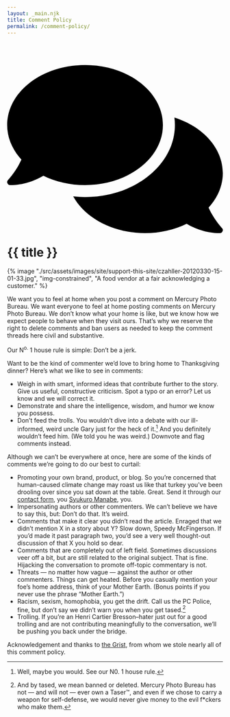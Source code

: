 ```yaml
---
layout: _main.njk
title: Comment Policy
permalink: /comment-policy/
---
```


<!-- markdownlint-disable MD025 -->
# <icon-l class="bigger icon-before"><span class="with-icon"><svg id="icon-comments-duo" xmlns="http://www.w3.org/2000/svg" viewBox="0 0 576 512"><path fill="var(--mpb-color-accent)" d="M208 352c-41 0-79.1-9.3-111.3-25-21.8 12.7-52.1 25-88.7 25a7.83 7.83 0 0 1-7.3-4.8 8 8 0 0 1 1.5-8.7c.3-.3 22.4-24.3 35.8-54.5-23.9-26.1-38-57.7-38-92C0 103.6 93.1 32 208 32s208 71.6 208 160-93.1 160-208 160z"></path><path fill="var(--mpb-color-accent-reverse)" d="M576 320c0 34.3-14.1 66-38 92 13.4 30.3 35.5 54.2 35.8 54.5a8 8 0 0 1 1.5 8.7 7.88 7.88 0 0 1-7.3 4.8c-36.6 0-66.9-12.3-88.7-25-32.2 15.8-70.3 25-111.3 25-86.2 0-160.2-40.4-191.7-97.9A299.82 299.82 0 0 0 208 384c132.3 0 240-86.1 240-192a148.61 148.61 0 0 0-1.3-20.1C522.5 195.8 576 253.1 576 320z"></path></svg> {{ title }}</icon-l>
<!-- markdownlint-enable MD025 -->

<mpb-dialog-img>

{% image "./src/assets/images/site/support-this-site/czahller-20120330-15-01-33.jpg", "img-constrained", "A food vendor at a fair acknowledging a customer." %}
</mpb-dialog-img><p>We want you to feel at home when you post a comment on Mercury Photo Bureau. We want everyone to feel at home posting comments on Mercury Photo Bureau. We don’t know what your home is like, but we know how we expect people to behave when they visit ours. That’s why we reserve the right to delete comments and ban users as needed to keep the comment threads here civil and substantive.</p>

Our N<sup>o.</sup> 1 house rule is simple: Don’t be a jerk.

Want to be the kind of commenter we’d love to bring home to Thanksgiving dinner? Here’s what we like to see in comments:

* Weigh in with smart, informed ideas that contribute further to the story.
Give us useful, constructive criticism. Spot a typo or an error? Let us know and we will correct it.
* Demonstrate and share the intelligence, wisdom, and humor we know you possess.
* Don’t feed the trolls. You wouldn’t dive into a debate with our ill-informed, weird uncle Gary just for the heck of it.[^1] And you definitely wouldn’t feed him. (We told you he was weird.) Downvote and flag comments instead.

Although we can’t be everywhere at once, here are some of the kinds of comments we’re going to do our best to curtail:

* Promoting your own brand, product, or blog. So you’re concerned that human-caused climate change may roast us like that turkey you've been drooling over since you sat down at the table. Great. Send it through our [contact form](/contact/), you <a href="https://en.wikipedia.org/wiki/Syukuro_Manabe" rel="external noopener" target="_blank">Syukuro Manabe</a>, you.
* Impersonating authors or other commenters. We can’t believe we have to say this, but: Don’t do that. It’s weird.
* Comments that make it clear you didn’t read the article. Enraged that we didn’t mention X in a story about Y? Slow down, Speedy McFingerson. If you’d made it past paragraph two, you’d see a very well thought-out discussion of that X you hold so dear.
* Comments that are completely out of left field. Sometimes discussions veer off a bit, but are still related to the original subject. That is fine. Hijacking the conversation to promote off-topic commentary is not.
* Threats — no matter how vague — against the author or other commenters. Things can get heated. Before you casually mention your foe’s home address, think of your Mother Earth. (Bonus points if you never use the phrase “Mother Earth.”)
* Racism, sexism, homophobia, you get the drift. Call us the PC Police, fine, but don’t say we didn’t warn you when you get tased.[^2]
* Trolling. If you’re an Henri Cartier Bresson–hater just out for a good trolling and are not contributing meaningfully to the conversation, we’ll be pushing you back under the bridge.

Acknowledgement and thanks to <a href="https://grist.org/" rel="external noopener" target="_blank">the Grist</a>, from whom we stole nearly all of this comment policy.

[^1]: Well, maybe you would. See our N0. 1 house rule.

[^2]: And by tased, we mean banned or deleted. Mercury Photo Bureau has not — and will not — ever own a Taser™, and even if we chose to carry a weapon for self-defense, we would never give money to the evil f*ckers who make them.
